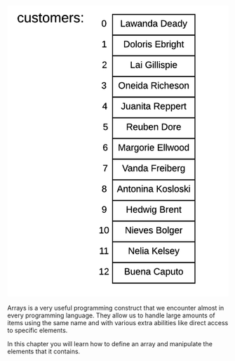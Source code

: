 ![./images/Arrays in Ruby" style="border:1px solid gray; margin: 10px 5px;](./images/customers-array.png)

Arrays is a very useful programming construct that we encounter almost in every programming language. They allow us to
handle large amounts of items using the same name and with various extra abilities like direct access to specific elements.

In this chapter you will learn how to define an array and manipulate the elements that it contains.
